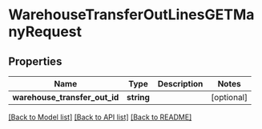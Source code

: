 # WarehouseTransferOutLinesGETManyRequest

## Properties
Name | Type | Description | Notes
------------ | ------------- | ------------- | -------------
**warehouse_transfer_out_id** | **string** |  | [optional] 

[[Back to Model list]](../README.md#documentation-for-models) [[Back to API list]](../README.md#documentation-for-api-endpoints) [[Back to README]](../README.md)


